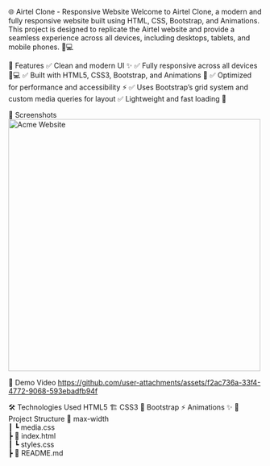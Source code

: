 🌐 Airtel Clone - Responsive Website
Welcome to Airtel Clone, a modern and fully responsive website built using HTML, CSS, Bootstrap, and Animations. This project is designed to replicate the Airtel website and provide a seamless experience across all devices, including desktops, tablets, and mobile phones. 📱💻

🚀 Features
✅ Clean and modern UI ✨
✅ Fully responsive across all devices 📱💻
✅ Built with HTML5, CSS3, Bootstrap, and Animations 🎨
✅ Optimized for performance and accessibility ⚡
✅ Uses Bootstrap’s grid system and custom media queries for layout
✅ Lightweight and fast loading 🚀

📸 Screenshots
<img src="https://github.com/user-attachments/assets/6abdc25b-a055-4991-a1f7-bc76560d68cb" alt="Acme Website" width="500px">


🎥 Demo Video
https://github.com/user-attachments/assets/f2ac736a-33f4-4772-9068-593ebadfb94f


🛠️ Technologies Used
HTML5 🏗️
CSS3 🎨
Bootstrap ⚡
Animations ✨
📂 Project Structure
📁 max-width <br> ┃ ┗ media.css <br> ┣ 📄 index.html <br> ┃ ┗ styles.css <br> ┣ 📄 README.md

